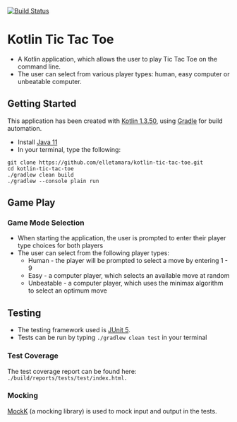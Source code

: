 [![Build Status](https://travis-ci.com/elletamara/kotlin-tic-tac-toe.svg?branch=master)](https://travis-ci.com/elletamara/kotlin-tic-tac-toe)
# Kotlin Tic Tac Toe 

- A Kotlin application, which allows the user to play Tic Tac Toe on the command line.
- The user can select from various player types: human, easy computer or unbeatable computer.

## Getting Started

This application has been created with [Kotlin 1.3.50](https://kotlinlang.org/), using [Gradle](https://docs.gradle.org/current/userguide/what_is_gradle.html) for build automation.

- Install [Java 11](https://www.oracle.com/technetwork/java/javase/downloads/jdk11-downloads-5066655.html)
- In your terminal, type the following:

```
git clone https://github.com/elletamara/kotlin-tic-tac-toe.git
cd kotlin-tic-tac-toe
./gradlew clean build
./gradlew --console plain run
```

## Game Play

### Game Mode Selection
- When starting the application, the user is prompted to enter their player type choices for both players
- The user can select from the following player types:
    - Human - the player will be prompted to select a move by entering 1 - 9
    - Easy - a computer player, which selects an available move at random
    - Unbeatable - a computer player, which uses the minimax algorithm to select an optimum move

## Testing
- The testing framework used is [JUnit 5](https://junit.org/junit5/).
- Tests can be run by typing `./gradlew clean test` in your terminal

### Test Coverage
The test coverage report can be found here: `./build/reports/tests/test/index.html.`

### Mocking
[MockK](https://github.com/mockk/mockk) (a mocking library) is used to mock input and output in the tests.

